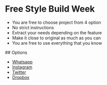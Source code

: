 # Free Style Build Week

- You are free to choose project from 4 option
- No strict instructions
- Extract your needs depending on the feature
- Make it close to original as much as you can
- You are free to use everything that you know 





## Options 

- [Whatsapp](./whatsapp.md)
- [Instagram](./instagram.md)
- [Twitter](./twitter.md)
- [Dropbox](./dropbox.md)
